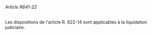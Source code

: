 ###### Article R641-22

Les dispositions de l'article R. 622-14 sont applicables à la liquidation judiciaire.

